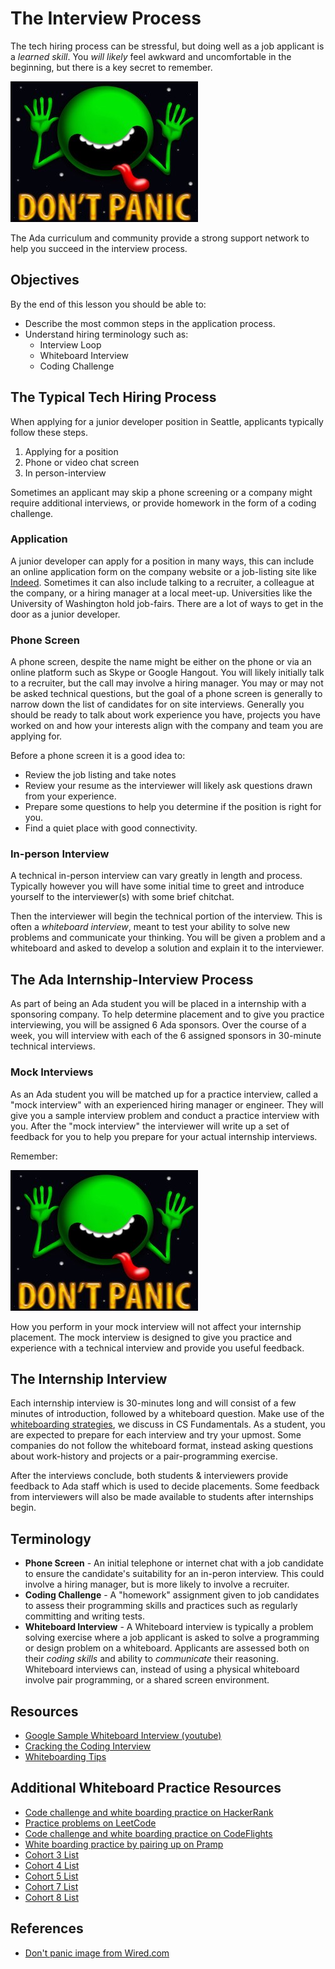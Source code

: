 # The Interview Process

The tech hiring process can be stressful, but doing well as a job applicant is a _learned skill_.  You _will likely_ feel awkward and uncomfortable in the beginning, but there is a key secret to remember.

![don't panic](images/dontpanic.jpg)

The Ada curriculum and community provide a strong support network to help you succeed in the interview process.

## Objectives

By the end of this lesson you should be able to:

- Describe the most common steps in the application process.
- Understand hiring terminology such as:
  - Interview Loop
  - Whiteboard Interview
  - Coding Challenge

## The Typical Tech Hiring Process

When applying for a junior developer position in Seattle, applicants typically follow these steps.

1. Applying for a position
1. Phone or video chat screen
1. In person-interview

Sometimes an applicant may skip a phone screening or a company might require additional interviews, or provide homework in the form of a coding challenge.

### Application

A junior developer can apply for a position in many ways, this can include an online application form on the company website or a job-listing site like [Indeed](https://www.indeed.com/q-Apply-jobs.html).  Sometimes it can also include talking to a recruiter, a colleague at the company, or a hiring manager at a local meet-up.  Universities like the University of Washington hold job-fairs.  There are a lot of ways to get in the door as a junior developer.

### Phone Screen

A phone screen, despite the name might be either on the phone or via an online platform such as Skype or Google Hangout.  You will likely initially talk to a recruiter, but the call may involve a hiring manager.  You may or may not be asked technical questions, but the goal of a phone screen is generally to narrow down the list of candidates for on site interviews.  Generally you should be ready to talk about work experience you have, projects you have worked on and how your interests align with the company and team you are applying for.  

Before a phone screen it is a good idea to:

- Review the job listing and take notes
- Review your resume as the interviewer will likely ask questions drawn from your experience.
- Prepare some questions to help you determine if the position is right for you.
- Find a quiet place with good connectivity.

### In-person Interview

A technical in-person interview can vary greatly in length and process.  Typically however you will have some initial time to greet and introduce yourself to the interviewer(s) with some brief chitchat.  

Then the interviewer will begin the technical portion of the interview.  This is often a _whiteboard interview_, meant to test your ability to solve new problems and communicate your thinking.  You will be given a problem and a whiteboard and asked to develop a solution and explain it to the interviewer.  


## The Ada Internship-Interview Process

As part of being an Ada student you will be placed in a internship with a sponsoring company.  To help determine placement and to give you practice interviewing, you will be assigned 6 Ada sponsors.  Over the course of a week, you will interview with each of the 6 assigned sponsors in 30-minute technical interviews.

### Mock Interviews

As an Ada student you will be matched up for a practice interview, called a "mock interview" with an experienced hiring manager or engineer.  They will give you a sample interview problem and conduct a practice interview with you.  After the "mock interview" the interviewer will write up a set of feedback for you to help you prepare for your actual internship interviews.

Remember:  

![don't panic](images/dontpanic.jpg)

How you perform in your mock interview will not affect your internship placement.  The mock interview is designed to give you practice and experience with a technical interview and provide you useful feedback.

## The Internship Interview

Each internship interview is 30-minutes long and will consist of a few minutes of introduction, followed by a whiteboard question.  Make use of the [whiteboarding strategies](Whiteboarding-Tips.md#3-practice), we discuss in CS Fundamentals.  As a student, you are expected to prepare for each interview and try your upmost.  Some companies do not follow the whiteboard format, instead asking questions about work-history and projects or a pair-programming exercise.  

After the interviews conclude, both students & interviewers provide feedback to Ada staff which is used to decide placements.  Some feedback from interviewers will also be made available to students after internships begin.

## Terminology

- **Phone Screen** - An initial telephone or internet chat with a job candidate to ensure the candidate's suitability for an in-peron interview.  This could involve a hiring manager, but is more likely to involve a recruiter.
- **Coding Challenge** - A "homework" assignment given to job candidates to assess their programming skills and practices such as regularly committing and writing tests.
- **Whiteboard Interview** - A Whiteboard interview is typically a problem solving exercise where a job applicant is asked to solve a programming or design problem on a whiteboard.  Applicants are assessed both on their _coding skills_ and ability to _communicate_ their reasoning.  Whiteboard interviews can, instead of using a physical whiteboard involve pair programming, or a shared screen environment. 

## Resources

- [Google Sample Whiteboard Interview (youtube)](https://youtu.be/XKu_SEDAykw)
- [Cracking the Coding Interview](http://www.crackingthecodinginterview.com/contents.html)
- [Whiteboarding Tips](Whiteboarding-Tips.md)

## Additional Whiteboard Practice Resources
- [Code challenge and white boarding practice on HackerRank](https://www.hackerrank.com/)
- [Practice problems on LeetCode](https://leetcode.com/)
- [Code challenge and white boarding practice on CodeFlights](https://codefights.com/)
- [White boarding practice by pairing up on Pramp](https://www.pramp.com/)
- [Cohort 3 List](https://docs.google.com/spreadsheets/d/1t-kN_dFZp2OJQJI9yJW8JrS1c_aK-Hi6k9DWP1bw_40/edit?ts=56a027f7#gid=570475651)
- [Cohort 4 List](https://docs.google.com/spreadsheets/d/1pnWSQHcvV8rQ1R-e_D7uTO-YF3cfCmrK6SteoiWwTzM/edit?usp=sharing)
- [Cohort 5 List](https://docs.google.com/spreadsheets/d/1nBLF_YGHmkqP6xb6QfJKrOBtqa2ZA0YpuRltI1wU_bE/edit#gid=0)
- [Cohort 7 List](https://docs.google.com/spreadsheets/d/1ZJ_gL2oidqdYzgL5lk0Ew-KyFm_yK5J8SZmD-sW-G0U/edit?usp=sharing)
- [Cohort 8 List](https://docs.google.com/spreadsheets/d/1fEDgUvF3e7VVVzlkrV2X6_5nqFA7_34B7FdWsZUDxZc/edit?usp=sharing)


## References

- [Don't panic image from Wired.com](https://www.wired.com/2009/05/dont-panic-its-towel-day/)
